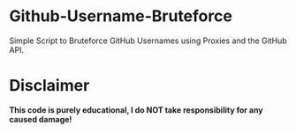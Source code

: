 # Github-Username-Bruteforce

Simple Script to Bruteforce GitHub Usernames using Proxies and the GitHub API.

# Disclaimer

**This code is purely educational, I do NOT take responsibility for any caused damage!**

